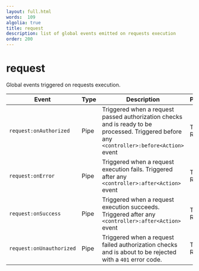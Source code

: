 ```yaml
---
layout: full.html
words:  109
algolia: true
title: request
description: list of global events emitted on requests execution 
order: 200
---
```


# request

Global events triggered on requests execution.

| Event | Type | Description | Payload |
|-------|------|-------------|---------|
|`request:onAuthorized` | Pipe | Triggered when a request passed authorization checks and is ready to be processed. Triggered before any `<controller>:before<Action>` event | Type: Request |
|`request:onError` | Pipe | Triggered when a request execution fails. Triggered after any `<controller>:after<Action>` event | Type: Request |
|`request:onSuccess` | Pipe | Triggered when a request execution succeeds. Triggered after any `<controller>:after<Action>` event | Type: Request |
|`request:onUnauthorized` | Pipe | Triggered when a request failed authorization checks and is about to be rejected with a `401` error code. | Type: Request |
